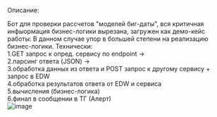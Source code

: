 Описание:

Бот для проверки рассчетов "моделей биг-даты", вся критичная инфыормация бизнес-логики вырезана, загружен как демо-кейс работы:
В данном случае упор в большей степени на реализацию бизнес-логики. Технически: <br />
1.GET запрос к опред. сервису по endpoint -> <br />
2.парсинг ответа (JSON) -> <br />
3.обработка данных из ответа и POST запрос к другому сервису + запрос в EDW<br />
4.обработка результатов ответа от EDW и сервиса <br />
5.вычисления (бизнес-логика)<br />
6.финал в сообщении в ТГ (Алерт)<br />
![image](https://github.com/DTaSchweppes/alerts-from-big-data-bot/assets/45369246/39a1eda1-5a67-4262-848d-9c1d9eb88bf2)
